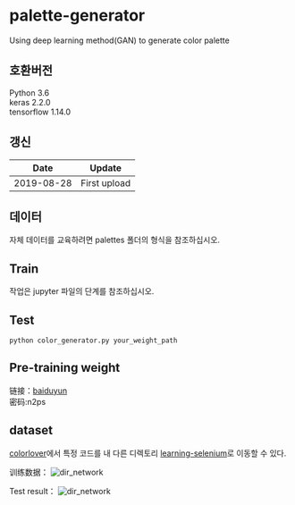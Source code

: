 # palette-generator
Using deep learning method(GAN) to generate color palette


## 호환버전

Python 3.6  
keras 2.2.0  
tensorflow 1.14.0



## 갱신

| Date       | Update       |
| ---------- | ------------ |
| 2019-08-28 | First upload |

## 데이터

자체 데이터를 교육하려면 palettes 폴더의 형식을 참조하십시오.



## Train

작업은 jupyter 파일의 단계를 참조하십시오.

## Test

```
python color_generator.py your_weight_path
```

## Pre-training weight
链接：[baiduyun](https://pan.baidu.com/s/1Qv7JkkKURRAdmOqIzsBbSg)  
密码:n2ps


## dataset
[colorlover](https://www.colourlovers.com/)에서 특정 코드를 내 다른 디렉토리 [learning-selenium](https://github.com/ray0809/learning-selenium)로 이동할 수 있다.



训练数据：
![dir_network](./images/training_samples.jpg)

Test result：
![dir_network](./images/training_results.jpg)